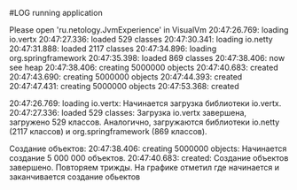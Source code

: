 #LOG running application



Please open 'ru.netology.JvmExperience' in VisualVm
20:47:26.769: loading io.vertx
20:47:27.336: loaded 529 classes
20:47:30.341: loading io.netty
20:47:31.888: loaded 2117 classes
20:47:34.896: loading org.springframework
20:47:35.398: loaded 869 classes
20:47:38.406: now see heap
20:47:38.406: creating 5000000 objects
20:47:40.683: created
20:47:43.690: creating 5000000 objects
20:47:44.393: created
20:47:47.431: creating 5000000 objects
20:47:53.368: created



20:47:26.769: loading io.vertx:  Начинается загрузка библиотеки io.vertx.
20:47:27.336: loaded 529 classes: Загрузка io.vertx завершена, загружено 529 классов.
Аналогично, загружаются библиотеки io.netty (2117 классов) и org.springframework (869 классов).

Создание объектов:
20:47:38.406: creating 5000000 objects: Начинается создание 5 000 000 объектов.
20:47:40.683: created: Создание объектов завершено.
Повторяем трижды. На графике отметил где начинается и заканчивается создание обьектов